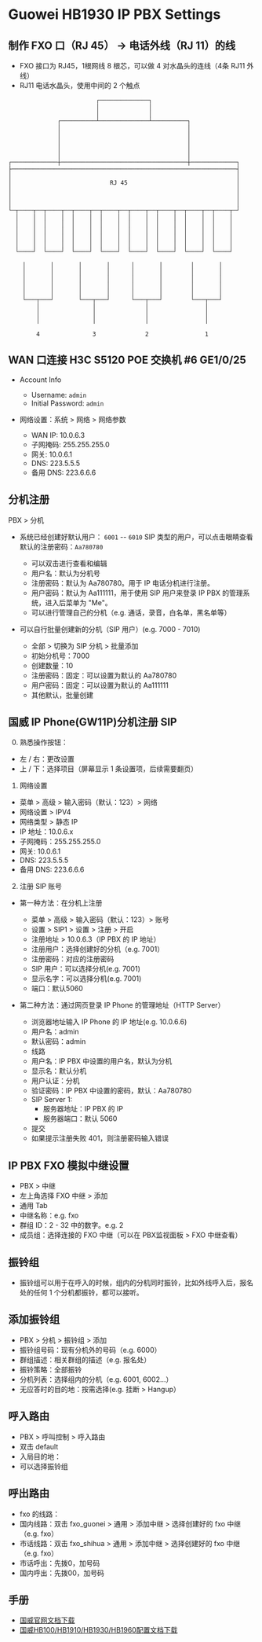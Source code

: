 # Guowei HB1930 IP PBX Settings

## 制作 FXO 口（RJ 45） -> 电话外线（RJ 11）的线
* FXO 接口为 RJ45，1根网线 8 根芯，可以做 4 对水晶头的连线（4条 RJ11 外线）
* RJ11 电话水晶头，使用中间的 2 个触点

```
                         ┌──────────────┐
                         │              │
                         │              │
              ┌──────────┴──────────────┴──────────┐
              │                                    │
              │                                    │
              │                                    │
              │                                    │
              │                                    │
┌─────────────┼────────────────────────────────────┼─────────────┐
├────────────────────────────────────────────────────────────────┤
│                                                                │
│                            RJ 45                               │
│                                                                │
│                                                                │
│                                                                │
└─┬────┬──┬────┬──┬────┬──┬────┬──┬────┬──┬────┬──┬────┬──┬────┬─┘
  │    │  │    │  │    │  │    │  │    │  │    │  │    │  │    │
  │    │  │    │  │    │  │    │  │    │  │    │  │    │  │    │
  │    │  │    │  │    │  │    │  │    │  │    │  │    │  │    │
  │    │  │    │  │    │  │    │  │    │  │    │  │    │  │    │
  │    │  │    │  │    │  │    │  │    │  │    │  │    │  │    │
  └────┘  └────┘  └────┘  └────┘  └────┘  └────┘  └────┘  └────┘

    │       │       │       │      │       │        │       │
    │       │       │       │      │       │        │       │
    │       │       │       │      │       │        │       │
    │       │       │       │      │       │        │       │
    │       │       │       │      │       │        │       │
    └───┬───┘       └───┬───┘      └───┬───┘        └───┬───┘
        │               │              │                │
        │               │              │                │
        │               │              │                │

        4               3              2                1
```

## WAN 口连接 H3C S5120 POE 交换机 #6 GE1/0/25 
* Account Info
  * Username: `admin`
  * Initial Password: `admin`

* 网络设置：系统 > 网络 > 网络参数
  * WAN IP: 10.0.6.3
  * 子网掩码: 255.255.255.0
  * 网关: 10.0.6.1
  * DNS: 223.5.5.5
  * 备用 DNS: 223.6.6.6

## 分机注册

PBX > 分机
* 系统已经创建好默认用户：
  `6001` -- `6010`  SIP 类型的用户，可以点击眼睛查看默认的注册密码：`Aa780780`
  * 可以双击进行查看和编辑
  * 用户名：默认为分机号
  * 注册密码：默认为 Aa780780。用于 IP 电话分机进行注册。
  * 用户密码：默认为 Aa111111，用于使用 SIP 用户来登录 IP PBX 的管理系统，进入后菜单为 "Me"。
  * 可以进行管理自己的分机（e.g. 通话，录音，白名单，黑名单等）

* 可以自行批量创建新的分机（SIP 用户）(e.g. 7000 - 7010)
  * 全部 > 切换为 SIP 分机 > 批量添加
  * 初始分机号：7000
  * 创建数量：10
  * 注册密码：固定：可以设置为默认的 Aa780780
  * 用户密码：固定：可以设置为默认的 Aa111111
  * 其他默认，批量创建

## 国威 IP Phone(GW11P)分机注册 SIP

0. 熟悉操作按钮：
  * 左 / 右：更改设置
  * 上 / 下：选择项目（屏幕显示 1 条设置项，后续需要翻页）

1. 网络设置

  * 菜单  > 高级 > 输入密码（默认：123）> 网络
  * 网络设置 > IPV4
  * 网络类型 > 静态 IP
  * IP 地址：10.0.6.x
  * 子网掩码：255.255.255.0
  * 网关: 10.0.6.1
  * DNS: 223.5.5.5
  * 备用 DNS: 223.6.6.6

2. 注册 SIP 账号

  * 第一种方法：在分机上注册
    * 菜单  > 高级 > 输入密码（默认：123）> 账号
    * 设置 > SIP1 > 设置 > 注册 > 开启
    * 注册地址 > 10.0.6.3（IP PBX 的 IP 地址）
    * 注册用户：选择创建好的分机（e.g. 7001）
    * 注册密码：对应的注册密码
    * SIP 用户：可以选择分机(e.g. 7001)
    * 显示名字：可以选择分机(e.g. 7001)
    * 端口：默认5060

  * 第二种方法：通过网页登录 IP Phone 的管理地址（HTTP Server）
    * 浏览器地址输入 IP Phone 的 IP 地址(e.g. 10.0.6.6)
    * 用户名：admin
    * 默认密码：admin
    * 线路
    * 用户名：IP PBX 中设置的用户名，默认为分机
    * 显示名：默认分机
    * 用户认证：分机
    * 验证密码：IP PBX 中设置的密码，默认：Aa780780
    * SIP Server 1:
      * 服务器地址：IP PBX 的 IP
      * 服务器端口：默认 5060
    * 提交
    * 如果提示注册失败 401，则注册密码输入错误

## IP PBX FXO 模拟中继设置
* PBX > 中继
* 左上角选择 FXO 中继 > 添加
* 通用 Tab
* 中继名称：e.g. fxo
* 群组 ID：2 - 32 中的数字。e.g. 2
* 成员组：选择连接的 FXO 中继（可以在 PBX监视面板 > FXO 中继查看）

## 振铃组
* 振铃组可以用于在呼入的时候，组内的分机同时振铃，比如外线呼入后，报名处的任何 1 个分机都振铃，都可以接听。

## 添加振铃组
* PBX > 分机 > 振铃组 > 添加
* 振铃组号码：现有分机外的号码（e.g. 6000）
* 群组描述：相关群组的描述（e.g. 报名处）
* 振铃策略：全部振铃
* 分机列表：选择组内的分机（e.g. 6001, 6002...）
* 无应答时的目的地：按需选择(e.g. 挂断 > Hangup）

## 呼入路由
* PBX > 呼叫控制 > 呼入路由
* 双击 default
* 入局目的地：
* 可以选择振铃组

## 呼出路由
* fxo 的线路：
* 国内线路：双击 fxo_guonei > 通用 > 添加中继 > 选择创建好的 fxo 中继（e.g. fxo） 
* 市话线路：双击 fxo_shihua > 通用 > 添加中继 > 选择创建好的  fxo 中继（e.g. fxo） 
* 市话呼出：先拨0，加号码
* 国内呼出：先拨00，加号码

## 手册
* [国威官网文档下载](https://www.gwtx.com.cn/download.html)
* [国威HB100/HB1910/HB1930/HB1960配置文档下载](https://cdn055.yun-img.com/static/upload/guoweidz/download/20230520165902_66819.pdf)
